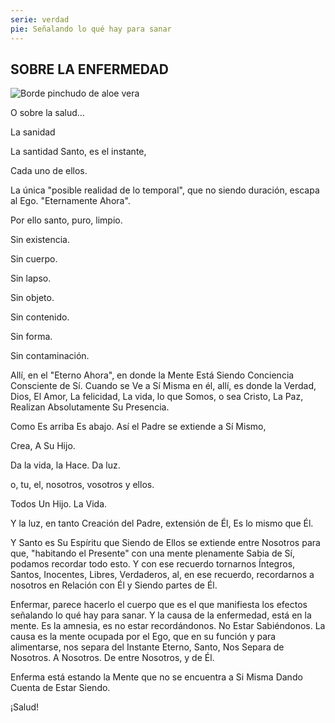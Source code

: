 ```yaml
---
serie: verdad
pie: Señalando lo qué hay para sanar
---
```


## SOBRE LA ENFERMEDAD

![Borde pinchudo de aloe vera](/foto/P1510016.webp)

O sobre la salud…

La sanidad

La santidad
Santo, es el instante,

Cada uno de ellos.

La única "posible realidad de lo temporal", que no siendo duración, escapa al Ego.
 "Eternamente Ahora".

Por ello santo, puro, limpio.

Sin existencia.

Sin cuerpo.

Sin lapso.

Sin objeto.

Sin contenido.

Sin forma.

Sin contaminación.

Allí, en el "Eterno Ahora", en donde la Mente Está Siendo Conciencia Consciente de Sí. Cuando se Ve a Sí Misma en él, allí, es donde la Verdad, Dios, El Amor, La felicidad, La vida, lo que Somos, o sea Cristo, La Paz, Realizan Absolutamente Su Presencia.

Como Es arriba Es abajo. Así el Padre se extiende a Sí Mismo,

Crea,
 A Su Hijo.

Da la vida, la Hace. Da luz.

o, tu, el, nosotros, vosotros y ellos.

Todos Un Hijo. La Vida.

Y la luz, en tanto Creación del Padre, extensión de Él, Es lo mismo que Él.

Y Santo es Su Espíritu que Siendo de Ellos se extiende entre Nosotros para que, "habitando el Presente" con una mente plenamente Sabia de Sí, podamos recordar todo esto. Y con ese recuerdo tornarnos Íntegros, Santos, Inocentes, Libres, Verdaderos, al, en ese recuerdo, recordarnos a nosotros en Relación con Él y Siendo partes de Él.

Enfermar, parece hacerlo el cuerpo que es el que manifiesta los efectos señalando lo qué hay para sanar. Y la causa de la enfermedad, está en la mente. Es la amnesia, es no estar recordándonos. No Estar Sabiéndonos. La causa es la mente ocupada por el Ego, que en su función y para alimentarse, nos separa del Instante Eterno, Santo, Nos Separa de Nosotros. A Nosotros. De entre Nosotros, y de Él.

Enferma está estando la Mente que no se encuentra a Si Misma Dando Cuenta de Estar Siendo.

¡Salud!

